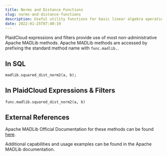 ```yaml
---
title: Norms and Distance Functions
slug: norms-and-distance-functions
description: Useful utility functions for basic linear algebra operations
date: 2022-01-25T07:40:19
---
```



PlaidCloud expressions and filters provide use of most non-administrative Apache MADLib methods. Apache MADLib methods are accessed by prefixing the standard method name with `func.madlib.`.



## In SQL



```sql
madlib.squared_dist_norm2(a, b);
```


## In PlaidCloud Expressions & Filters



```python
func.madlib.squared_dist_norm2(a, b)
```


## External References


Apache MADLib Official Documentation for these methods can be found [here](https://madlib.apache.org/docs/latest/group__grp__linalg.html).



Additional capabilities and usage examples can be found in the Apache MADLib documentation.


